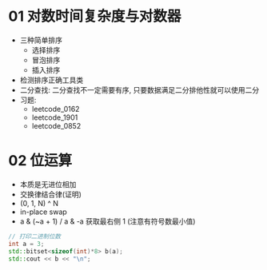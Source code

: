 # 01 对数时间复杂度与对数器
- 三种简单排序
  - 选择排序
  - 冒泡排序
  - 插入排序
- 检测排序正确工具类
- 二分查找: 二分查找不一定需要有序, 只要数据满足二分排他性就可以使用二分
- 习题:
  - leetcode_0162
  - leetcode_1901
  - leetcode_0852
  
# 02 位运算
- 本质是无进位相加
- 交换律结合律(证明)
- (0, 1, N) ^ N
- in-place swap
- a & (~a + 1) / a & -a 获取最右侧 1 (注意有符号数最小值)

```c++
// 打印二进制位数
int a = 3;
std::bitset<sizeof(int)*8> b(a);
std::cout << b << "\n";
```